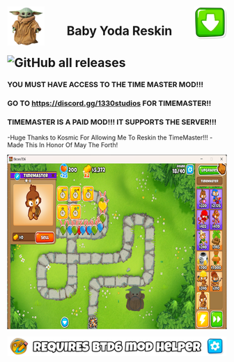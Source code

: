 <a href="https://github.com/AnakinSkywalker066/BabyYodaReskin/releases/download/Lighting/BabyYodaReskin.dll">
    <img align="left" alt="Icon" height="90" src="Icon.png">
    <img align="right" alt="Download" height="75" src="https://raw.githubusercontent.com/gurrenm3/BTD-Mod-Helper/master/BloonsTD6%20Mod%20Helper/Resources/DownloadBtn.png">
</a>

<h1 align="center">Baby Yoda Reskin</h1>
<h1 aling="center"><img alt="GitHub all releases" src="https://img.shields.io/github/downloads/AnakinSkywalker066/BabyYodaReskin/total?label=Total%20Dowloads"></h1>

### YOU MUST HAVE ACCESS TO THE TIME MASTER MOD!!!

### GO TO https://discord.gg/1330studios FOR TIMEMASTER!!

### TIMEMASTER IS A PAID MOD!!! IT SUPPORTS THE SERVER!!!
-Huge Thanks to Kosmic For Allowing Me To Reskin the TimeMaster!!!
-Made This In Honor Of May The Forth!

<img alt="Screenshot" height="400" src="Assets/yoda.png"/>


[![Requires BTD6 Mod Helper](https://raw.githubusercontent.com/gurrenm3/BTD-Mod-Helper/master/banner.png)](https://github.com/gurrenm3/BTD-Mod-Helper#readme)
